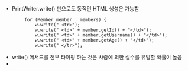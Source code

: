 - PrintWriter.write() 만으로도 동적인 HTML 생성은 가능함
```
        for (Member member : members) {
            w.write(" <tr>");
            w.write(" <td>" + member.getId() + "</td>");
            w.write(" <td>" + member.getUsername() + "</td>");
            w.write(" <td>" + member.getAge() + "</td>");
            w.write(" </tr>");
```
- write() 메서드를 전부 타이핑 하는 것은 사람에 의한 실수를 유발할 확률이 높음
- 